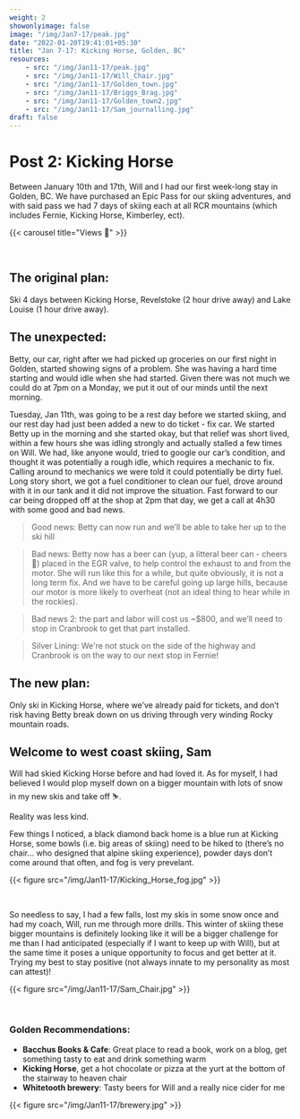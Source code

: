 ```yaml
---
weight: 2
showonlyimage: false
image: "/img/Jan7-17/peak.jpg"
date: "2022-01-20T19:41:01+05:30"
title: "Jan 7-17: Kicking Horse, Golden, BC"
resources:
    - src: "/img/Jan11-17/peak.jpg"
    - src: "/img/Jan11-17/Will_Chair.jpg"
    - src: "/img/Jan11-17/Golden_town.jpg"
    - src: "/img/Jan11-17/Briggs_Brag.jpg"
    - src: "/img/Jan11-17/Golden_town2.jpg"
    - src: "/img/Jan11-17/Sam_journalling.jpg"
draft: false
---
```


# Post 2: Kicking Horse

Between January 10th and 17th, Will and I had our first week-long stay in Golden, BC. We have purchased an Epic Pass for our skiing adventures, and with said pass we had 7 days of skiing each at all RCR mountains (which includes Fernie, Kicking Horse, Kimberley, ect). 

{{< carousel title="Views 👀" >}}

&nbsp;
&nbsp;


## The original plan: 
Ski 4 days between Kicking Horse, Revelstoke (2 hour drive away) and Lake Louise (1 hour drive away). 

## The unexpected: 
Betty, our car, right after we had picked up groceries on our first night in Golden, started showing signs of a problem. She was having a hard time starting and would idle when she had started. Given there was not much we could do at 7pm on a Monday, we put it out of our minds until the next morning. 

Tuesday, Jan 11th, was going to be a rest day before we started skiing, and our rest day had just been added a new to do ticket - fix car. We started Betty up in the morning and she started okay, but that relief was short lived, within a few hours she was idling strongly and actually stalled a few times on Will. We had, like anyone would, tried to google our car’s condition, and thought it was potentially a rough idle, which requires a mechanic to fix. Calling around to mechanics we were told it could potentially be dirty fuel. Long story short, we got a fuel conditioner to clean our fuel, drove around with it in our tank and it did not improve the situation. Fast forward to our car being dropped off at the shop at 2pm that day, we get a call at 4h30 with some good and bad news. 

> Good news: Betty can now run and we’ll be able to take her up to the ski hill 


> Bad news: Betty now has a beer can (yup, a litteral beer can - cheers 🍻) placed in the EGR valve, to help control the exhaust to and from the motor. She will run like this for a while, but quite obviously, it is not a long term fix. And we have to be careful going up large hills, because our motor is more likely to overheat (not an ideal thing to hear while in the rockies). 


> Bad news 2: the part and labor will cost us ~$800, and we’ll need to stop in Cranbrook to get that part installed. 

> Silver Lining: We're not stuck on the side of the highway and Cranbrook is on the way to our next stop in Fernie!

## The new plan: 
Only ski in Kicking Horse, where we’ve already paid for tickets, and don’t risk having Betty break down on us driving through very winding Rocky mountain roads. 

## Welcome to west coast skiing, Sam 

Will had skied Kicking Horse before and had loved it. As for myself, I had believed I would plop myself down on a bigger mountain with lots of snow in my new skis and take off ⛷. 

Reality was less kind. 

Few things I noticed, a black diamond back home is a blue run at Kicking Horse, some bowls (i.e. big areas of skiing) need to be hiked to (there’s no chair… who designed that alpine skiing experience), powder days don’t come around that often, and fog is very prevelant. 

{{< figure src="/img/Jan11-17/Kicking_Horse_fog.jpg" >}}

&nbsp;

So needless to say, I had a few falls, lost my skis in some snow once and had my coach, Will, run me through more drills. This winter of skiing these bigger mountains is definitely looking like it will be a bigger challenge for me than I had anticipated (especially if I want to keep up with Will), but at the same time it poses a unique opportunity to focus and get better at it. Trying my best to stay positive (not always innate to my personality as most can attest)! 

{{< figure src="/img/Jan11-17/Sam_Chair.jpg" >}}

&nbsp;

### Golden Recommendations: 

* **Bacchus Books & Cafe**: Great place to read a book, work on a blog, get something tasty to eat and drink something warm
* **Kicking Horse**, get a hot chocolate or pizza at the yurt at the bottom of the stairway to heaven chair 
* **Whitetooth brewery**: Tasty beers for Will and a really nice cider for me

{{< figure src="/img/Jan11-17/brewery.jpg" >}}

